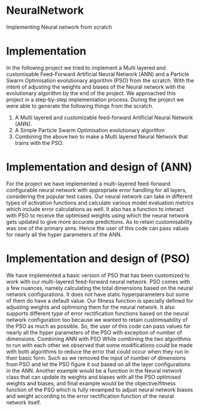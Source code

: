 # NeuralNetwork
Implementing Neural network from scratch

# Implementation
In the following project we tried to implement a Multi layered and customisable Feed-Forward Artificial Neural Network (ANN) and a Particle Swarm Optimisation evolutionary algorithm (PSO) from the scratch. With the intent of adjusting the weights and biases of the Neural network with the evolutionary algorithm by the end of the project.
We approached this project in a step-by-step implementation process. During the project we were able to generate the following things from the scratch.
1.	A Multi layered and customizable feed-forward Artificial Neural Network (ANN).
2.	A Simple Particle Swarm Optimisation evolutionary algorithm
3.	Combining the above two to make a Multi layered Neural Network that trains with the PSO.

# Implementation and design of (ANN)
For the project we have implemented a multi-layered feed-forward configurable neural network with appropriate error handling for all layers, considering the popular test cases. Our neural network can take in different types of activation functions and calculate various model evaluation metrics which include error calculations as well. It also has a function to interact with PSO to receive the optimised weights using which the neural network gets updated to give more accurate predictions. As to retain customisability was one of the primary aims. Hence the user of this code can pass values for nearly all the hyper parameters of the ANN. 

# Implementation and design of (PSO)
We have implemented a basic version of PSO that has been customized to work with our multi-layered feed-forward neural network. PSO comes with a few nuances, namely calculating the total dimensions based on the neural network configurations. It does not have static hyperparameters but some of them do have a default value. Our fitness function is specially defined for adjusting weights and optimising them for the neural network. It also supports different type of error rectification functions based on the neural network configuration too because we wanted to retain customisability of the PSO as much as possible. So, the user of this code can pass values for nearly all the hyper parameters of the PSO with exception of number of dimensions.
Combining ANN with PSO
While combining the two algorithms to run with each other we observed that some modifications could be made with both algorithms to reduce the error that could occur when they run in their basic form. Such as we removed the input of number of dimensions from PSO and let the PSO figure it out based on all the layer configurations in the ANN. Another example would be a function in the Neural network class that can update its weights and biases with all the PSO optimised weights and biases, and final example would be the objective/fitness function of the PSO which is fully revamped to adjust neural network biases and weight according to the error rectification function of the neural network itself.
